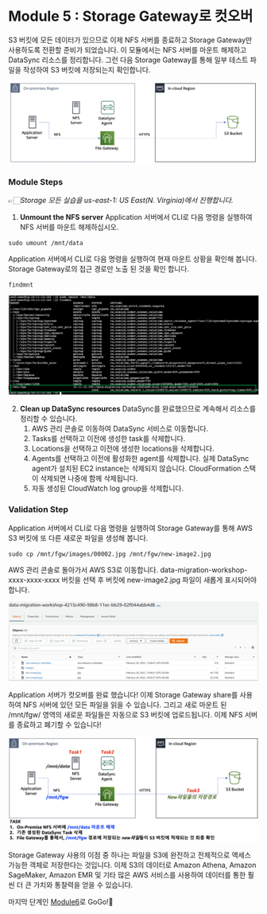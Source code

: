 # Module 5 : Storage Gateway로 컷오버

S3 버킷에 모든 데이터가 있으므로 이제 NFS 서버를 종료하고 Storage Gateway만 사용하도록 전환할 준비가 되었습니다. 이 모듈에서는 NFS 서버를 마운트 해제하고 DataSync 리소스를 정리합니다. 그런 다음 Storage Gateway를 통해 일부 테스트 파일을 작성하여 S3 버킷에 저장되는지 확인합니다.

![5-1](../images/5-1.png)

### Module Steps 
👉🏻*Storage 모든 실습을 us-east-1: US East(N. Virginia)에서 진행합니다.*

1. **Unmount the NFS server**
Application 서버에서 CLI로 다음 명령을 실행하여 NFS 서버를 마운트 해제하십시오.
```
sudo umount /mnt/data
```
Application 서버에서 CLI로 다음 명령을 실행하여 현재 마운트 상황을 확인해 봅니다.
Storage Gateway로의 접근 경로만 노출 된 것을 확인 합니다.
```
findmnt
```
![5-1-1](../images/5-1-1.png)

2. **Clean up DataSync resources**
   DataSync를 완료했으므로 계속해서 리소스를 정리할 수 있습니다.
   1. AWS 관리 콘솔로 이동하여 DataSync 서비스로 이동합니다.
   2. Tasks를 선택하고 이전에 생성한 task를 삭제합니다.
   3. Locations을 선택하고 이전에 생성한 locations을 삭제합니다.
   4. Agents를 선택하고 이전에 활성화한 agent를 삭제합니다. 실제 DataSync agent가 설치된 EC2 instance는 삭제되지 않습니다. CloudFormation 스택이 삭제되면 나중에 함께 삭제됩니다.
   5. 자동 생성된 CloudWatch log group을 삭제합니다.

### Validation Step
Application 서버에서 CLI로 다음 명령을 실행하여 Storage Gateway를 통해 AWS S3 버킷에 또 다른 새로운 파일을 생성해 봅니다.
```
sudo cp /mnt/fgw/images/00002.jpg /mnt/fgw/new-image2.jpg
```
AWS 관리 콘솔로 돌아가서 AWS S3로 이동합니다. data-migration-workshop-xxxx-xxxx-xxxx 버킷을 선택 후 버킷에 new-image2.jpg 파일이 새롭게 표시되어야 합니다.

![5-2](../images/5-2.png)

Application 서버가 컷오버를 완료 했습니다! 이제 Storage Gateway share를 사용하여 NFS 서버에 있던 모든 파일을 읽을 수 있습니다. 그리고 새로 마운트 된 /mnt/fgw/ 영역의 새로운 파일들은 자동으로 S3 버킷에 업로드됩니다. 이제 NFS 서버를 종료하고 폐기할 수 있습니다!

![5-3](../images/5-3.png)

Storage Gateway 사용의 이점 중 하나는 파일을 S3에 완전하고 전체적으로 액세스 가능한 객체로 저장한다는 것입니다. 이제 S3의 데이터로 Amazon Athena, Amazon SageMaker, Amazon EMR 및 기타 많은 AWS 서비스를 사용하여 데이터를 통한 훨씬 더 큰 가치와 통찰력을 얻을 수 있습니다.

마지막 단계인 [Module6](../detail/module6.md)로 GoGo!👏

